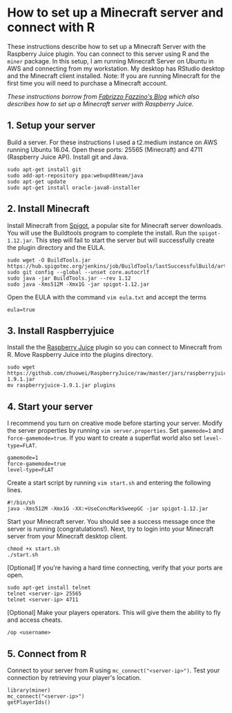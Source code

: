 # How to set up a Minecraft server and connect with R

These instructions describe how to set up a Minecraft Server with the Raspberry Juice plugin. You can connect to this server using R and the `miner` package. In this setup, I am running Minecraft Server on Ubuntu in AWS and connecting from my workstation. My desktop has RStudio desktop and the Minecraft client installed. Note: If you are running Minecraft for the first time you will need to purchase a Minecraft account.

*These instructions borrow from [Fabrizzo Fazzino's Blog](http://simplyrisc.blogspot.com/2016/03/learn-to-program-with-minecraft-on.html) which also describes how to set up a Minecraft server with Raspberry Juice.*

## 1. Setup your server

Build a server. For these instructions I used a t2.medium instance on AWS running Ubuntu 16.04. Open these ports: 25565 (Minecraft) and 4711 (Raspberry Juice API). Install git and Java.

```
sudo apt-get install git
sudo add-apt-repository ppa:webupd8team/java
sudo apt-get update
sudo apt-get install oracle-java8-installer
```

## 2. Install Minecraft

Install Minecraft from [Spigot](https://www.spigotmc.org/wiki/spigot-installation/), a popular site for Minecraft server downloads. You will use the Buildtools program to complete the install. Run the `spigot-1.12.jar`. This step will fail to start the server but will successfully create the plugin directory and the EULA. 

```
sudo wget -O BuildTools.jar https://hub.spigotmc.org/jenkins/job/BuildTools/lastSuccessfulBuild/artifact/target/BuildTools.jar
sudo git config --global --unset core.autocrlf
sudo java -jar BuildTools.jar --rev 1.12
sudo java -Xms512M -Xmx1G -jar spigot-1.12.jar
```

Open the EULA with the command `vim eula.txt` and accept the terms 

```
eula=true
```

## 3. Install Raspberryjuice

Install the the [Raspberry Juice](https://dev.bukkit.org/projects/raspberryjuice) plugin so you can connect to Minecraft from R. Move Raspberry Juice into the plugins directory.

```
sudo wget https://github.com/zhuowei/RaspberryJuice/raw/master/jars/raspberryjuice-1.9.1.jar
mv raspberryjuice-1.9.1.jar plugins
```

## 4. Start your server

I recommend you turn on creative mode before starting your server. Modify the server properties by running `vim server.properties`. Set `gamemode=1` and `force-gamemode=true`. If you want to create a superflat world also set `level-type=FLAT`.

```
gamemode=1
force-gamemode=true
level-type=FLAT
```

Create a start script by running `vim start.sh` and entering the following lines. 

```
#!/bin/sh
java -Xms512M -Xmx1G -XX:+UseConcMarkSweepGC -jar spigot-1.12.jar
```

Start your Minecraft server. You should see a success message once the server is running (congratulations!). Next, try to login into your Minecraft server from your Minecraft desktop client.

```
chmod +x start.sh
./start.sh
```

[Optional] If you're having a hard time connecting, verify that your ports are open.

```
sudo apt-get install telnet
telnet <server-ip> 25565
telnet <server-ip> 4711
```

[Optional] Make your players operators. This will give them the ability to fly and access cheats.

```
/op <username>
```

## 5. Connect from R

Connect to your server from R using `mc_connect("<server-ip>")`. Test your connection by retrieving your player's location.

```
library(miner)
mc_connect("<server-ip>")
getPlayerIds()
```
